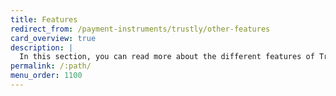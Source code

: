 ```yaml
---
title: Features
redirect_from: /payment-instruments/trustly/other-features
card_overview: true
description: |
  In this section, you can read more about the different features of Trustly.
permalink: /:path/
menu_order: 1100
---
```

